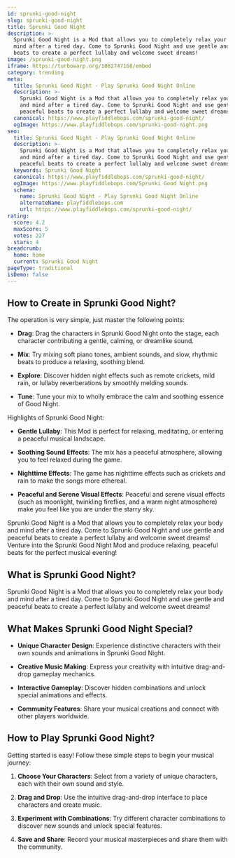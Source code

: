 ```yaml
---
id: sprunki-good-night
slug: sprunki-good-night
title: Sprunki Good Night
description: >-
  Sprunki Good Night is a Mod that allows you to completely relax your body and
  mind after a tired day. Come to Sprunki Good Night and use gentle and peaceful
  beats to create a perfect lullaby and welcome sweet dreams!
image: /sprunki-good-night.png
iframe: https://turbowarp.org/1082747168/embed
category: trending
meta:
  title: Sprunki Good Night - Play Sprunki Good Night Online
  description: >-
    Sprunki Good Night is a Mod that allows you to completely relax your body
    and mind after a tired day. Come to Sprunki Good Night and use gentle and
    peaceful beats to create a perfect lullaby and welcome sweet dreams!
  canonical: https://www.playfiddlebops.com/sprunki-good-night/
  ogImage: https://www.playfiddlebops.com/sprunki-good-night.png
seo:
  title: Sprunki Good Night - Play Sprunki Good Night Online
  description: >-
    Sprunki Good Night is a Mod that allows you to completely relax your body
    and mind after a tired day. Come to Sprunki Good Night and use gentle and
    peaceful beats to create a perfect lullaby and welcome sweet dreams!
  keywords: Sprunki Good Night
  canonical: https://www.playfiddlebops.com/sprunki-good-night/
  ogImage: https://www.playfiddlebops.com/Sprunki Good Night.png
  schema:
    name: Sprunki Good Night - Play Sprunki Good Night Online
    alternateName: playfiddlebops.com
    url: https://www.playfiddlebops.com/sprunki-good-night/
rating:
  score: 4.2
  maxScore: 5
  votes: 227
  stars: 4
breadcrumb:
  home: home
  current: Sprunki Good Night
pageType: traditional
isDemo: false
---
```


## How to Create in Sprunki Good Night?

The operation is very simple, just master the following points:

- **Drag**: Drag the characters in Sprunki Good Night onto the stage, each character contributing a gentle, calming, or dreamlike sound.

- **Mix**: Try mixing soft piano tones, ambient sounds, and slow, rhythmic beats to produce a relaxing, soothing blend.

- **Explore**: Discover hidden night effects such as remote crickets, mild rain, or lullaby reverberations by smoothly melding sounds.

- **Tune**: Tune your mix to wholly embrace the calm and soothing essence of Good Night.

Highlights of Sprunki Good Night:

- **Gentle Lullaby**: This Mod is perfect for relaxing, meditating, or entering a peaceful musical landscape.

- **Soothing Sound Effects**: The mix has a peaceful atmosphere, allowing you to feel relaxed during the game.

- **Nighttime Effects**: The game has nighttime effects such as crickets and rain to make the songs more ethereal.

- **Peaceful and Serene Visual Effects**: Peaceful and serene visual effects (such as moonlight, twinkling fireflies, and a warm night atmosphere) make you feel like you are under the starry sky.

Sprunki Good Night is a Mod that allows you to completely relax your body and mind after a tired day. Come to Sprunki Good Night and use gentle and peaceful beats to create a perfect lullaby and welcome sweet dreams! Venture into the Sprunki Good Night Mod and produce relaxing, peaceful beats for the perfect musical evening!

## What is Sprunki Good Night?

Sprunki Good Night is a Mod that allows you to completely relax your body and mind after a tired day. Come to Sprunki Good Night and use gentle and peaceful beats to create a perfect lullaby and welcome sweet dreams!

## What Makes Sprunki Good Night Special?

- **Unique Character Design**: Experience distinctive characters with their own sounds and animations in Sprunki Good Night.

- **Creative Music Making**: Express your creativity with intuitive drag-and-drop gameplay mechanics.

- **Interactive Gameplay**: Discover hidden combinations and unlock special animations and effects.

- **Community Features**: Share your musical creations and connect with other players worldwide.

## How to Play Sprunki Good Night?

Getting started is easy! Follow these simple steps to begin your musical journey:

1. **Choose Your Characters**: Select from a variety of unique characters, each with their own sound and style.

1. **Drag and Drop**: Use the intuitive drag-and-drop interface to place characters and create music.

1. **Experiment with Combinations**: Try different character combinations to discover new sounds and unlock special features.

1. **Save and Share**: Record your musical masterpieces and share them with the community.
